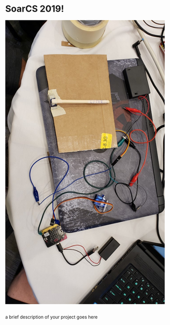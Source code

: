 # SoarCS 2019!

<!-- Note, the line below this one is what links to your screenshot, **DO NOT REMOVE** -->
![my_screenshot](./SoarCSHardware.jpg)

<!--
In this file, you should write a brief description of what your
project is, what you learned, and a simple screenshot of your work.

To add a screenshot, please replace `screenshot.png` with
your own screenshot.
-->

## <your-project-name>

a brief description of your project goes here
